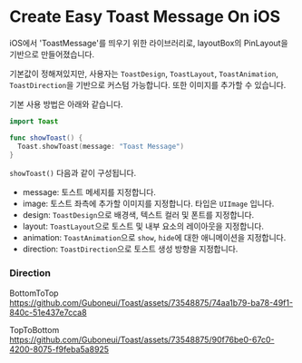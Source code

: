 # Create Easy Toast Message On iOS

iOS에서 'ToastMessage'를 띄우기 위한 라이브러리로, layoutBox의 PinLayout을 기반으로 만들어졌습니다.

기본값이 정해져있지만, 사용자는 `ToastDesign`, `ToastLayout`, `ToastAnimation`, `ToastDirection`을 기반으로 커스텀 가능합니다.
또한 이미지를 추가할 수 있습니다.

기본 사용 방법은 아래와 같습니다.

``` swift
import Toast

func showToast() {
  Toast.showToast(message: "Toast Message")
}
```

`showToast()` 다음과 같이 구성됩니다.
- message: 토스트 메세지를 지정합니다.
- image: 토스트 좌측에 추가할 이미지를 지정합니다. 타입은 `UIImage` 입니다.
- design: `ToastDesign`으로 배경색, 텍스트 컬러 및 폰트를 지정합니다.
- layout: `ToastLayout`으로 토스트 및 내부 요소의 레이아웃을 지정합니다.
- animation: `ToastAnimation`으로 `show`, `hide`에 대한 애니메이션을 지정합니다.
- direction: `ToastDirection`으로 토스트 생성 방향을 지정합니다.


### Direction
BottomToTop
https://github.com/Guboneui/Toast/assets/73548875/74aa1b79-ba78-49f1-840c-51e437e7cca8

TopToBottom
https://github.com/Guboneui/Toast/assets/73548875/90f76be0-67c0-4200-8075-f9feba5a8925
